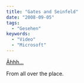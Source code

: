 ```yaml
---
title: "Gates and Seinfeld"
date: "2008-09-05"
tags:
  - "Gesehen"
keywords:
  - "Video"
  - "Microsoft"
---
```


[Ähhh…](https://www.youtube.com/watch?v=11NOblvuEpU)

From all over the place.
